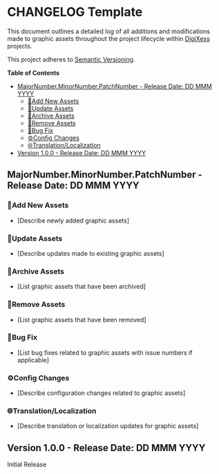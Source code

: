 # CHANGELOG Template

This document outlines a detailed log of all additions and modifications made to graphic assets throughout the project lifecycle within [DigiXess](https://www.digixess.com "Digital Solutions(Apps & Marketing) Agency") projects.

This project adheres to [Semantic Versioning](https://semver.org/spec/v2.0.0.html).

**Table of Contents**
- [MajorNumber.MinorNumber.PatchNumber - Release Date: DD MMM YYYY](#majornumberminornumberpatchnumber---release-date-dd-mmm-yyyy)
  - [🎨Add New Assets](#add-new-assets)
  - [🎨Update Assets](#update-assets)
  - [🎨Archive Assets](#archive-assets)
  - [🎨Remove Assets](#remove-assets)
  - [🐞Bug Fix](#bug-fix)
  - [⚙️Config Changes](#️config-changes)
  - [🌐Translation/Localization](#translationlocalization)
- [Version 1.0.0 - Release Date: DD MMM YYYY](#version-100---release-date-dd-mmm-yyyy)

## MajorNumber.MinorNumber.PatchNumber - Release Date: DD MMM YYYY
<!-- Add only relevant sections below -->
<!-- Remove sections that are not applicable to the release --> 

### 🎨Add New Assets
- [Describe newly added graphic assets]

### 🎨Update Assets
- [Describe updates made to existing graphic assets]

### 🎨Archive Assets
- [List graphic assets that have been archived]

### 🎨Remove Assets
- [List graphic assets that have been removed]

### 🐞Bug Fix
- [List bug fixes related to graphic assets with issue numbers if applicable]

### ⚙️Config Changes
- [Describe configuration changes related to graphic assets]

### 🌐Translation/Localization
- [Describe translation or localization updates for graphic assets]

## Version 1.0.0 - Release Date: DD MMM YYYY

Initial Release
